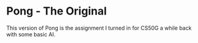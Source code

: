 # Pong - The Original
 This version of Pong is the assignment I turned in for CS50G a while back with some basic AI.